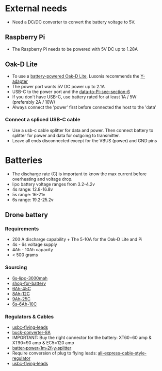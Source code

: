 # External needs
* Need a DC/DC converter to convert the battery voltage to 5V.
## Raspberry Pi
* The Raspberry Pi needs to be powered with 5V DC up to 1.28A
## Oak-D Lite
* To use a [battery-powered Oak-D Lite](https://discuss.luxonis.com/d/1767-powering-oak-d-lite), Luxonis recommends the [Y-adapter](https://docs.luxonis.com/projects/hardware/en/latest/pages/DM6010/#y-adapter)
* The power port wants 5V DC power up to 2.1A
* USB-C to the power port and the [data-to-Pi-see-section-6](https://github.com/luxonis/depthai-hardware/blob/master/DM9095_OAK-D-LITE_DepthAI_USB3C/Datasheet/OAK-D-Lite_Datasheet.pdf)
* If you don't have USB-C, use battery rated for at least 1A / 5W (preferably 2A / 10W)
* Always connect the 'power' first before connected the host to the 'data'
### Connect a spliced USB-C cable
* Use a usb-c cable splitter for data and power. Then connect battery to splitter for power and data for outgoing to transmitter.
* Leave all ends disconnected except for the VBUS (power) and GND pins

# Batteries
* The discharge rate (C) is important to know the max current before overheating and voltage drop.
* lipo battery voltage ranges from 3.2-4.2v
* 4s range: 12.8-16.8v
* 5s range: 16-21v
* 6s range: 19.2-25.2v
## Drone battery
### Requirements
* 200 A discharge capability + The 5-10A for the Oak-D Lite and Pi
* 4s - 6s voltage supply
* 4Ah - 10Ah capacity
* < 500 grams
### Sourcing
* [6s-lipo-3000mah](https://rc-innovations.es/shop/lipo-6s-22-2v-3000mah-60c-b-60c-3000-6s1p-gens-ace?category=356&attrib=&attrib=22-188&attrib=#attr=2817,1936,2891)
* [shop-for-battery](https://rc-innovations.es/shop/category/LiPo-batteries-6s-22-2V-high-quality?category=356&search=&attrib=&attrib=)
* [6Ah-45C](https://rc-innovations.es/gens-ace-6s-22-2v-6000mah-45c-ec5-connector-lipo-battery?category=356&attrib=&attrib=22-112&attrib=) 
* [8Ah-12C](https://hobbyking.com/de_de/turnigy-high-capacity-battery-8000mah-6s-12c-drone-lipo-pack-xt90.html?___store=de_de)
* [9Ah-25C](https://rc-innovations.es/lipo-gens-ace-tattu-6s-9000mah-25c-22-2v?category=356&attrib=&attrib=22-85&attrib=)
* [6s-6Ah-10C](https://de.aliexpress.com/item/1005005574098144.html)
### Regulators & Cables
* [usbc-flying-leads](https://www.reichelt.at/at/de/usb-c-stecker-auf-freie-enden-sw-20-cm-usb-c-awg22-20-p292505.html)
* [buck-converter-8A](https://www.deliversafev.com/voltage-regulator-buck-converter-8a100w-dc4540v-step-down-volt-convert-module-p-127431.htm)
* IMPORTANT: Buy the right connector for the battery: XT60=60 amp & XT90=90 amp & EC5=120 amp
* [batter-power-1m-2f-y-splitter](https://de.aliexpress.com/i/32845175528.html?gatewayAdapt=glo2deu)
* Require conversion of plug to flying leads: [ali-express-cable-style-regulator](https://de.aliexpress.com/item/1005004462440542.html?gatewayAdapt=glo2deu)
* [usbc-flying-leads](https://www.reichelt.at/at/de/usb-c-stecker-auf-freie-enden-sw-20-cm-usb-c-awg22-20-p292505.html)